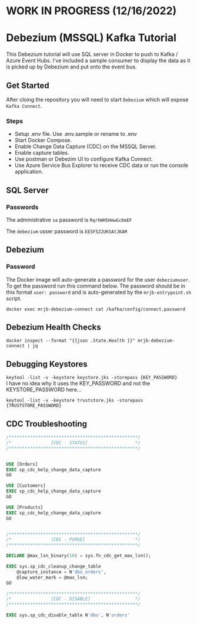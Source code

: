 # WORK IN PROGRESS (12/16/2022)

# Debezium (MSSQL) Kafka Tutorial
This Debezium tutorial will use SQL server in Docker to push to Kafka / Azure Event Hubs. I've included a sample consumer to display the data as it is picked up by Debezium and put onto the event bus.

## Get Started
After cloing the repository you will need to start `Debezium` which will expose `Kafka Connect`.

### Steps
* Setup .env file. Use .env.sample or rename to .env
* Start Docker Compose.
* Enable Change Data Capture (CDC) on the MSSQL Server.
* Enable capture tables.
* Use postman or Debezim UI to configure Kafka Connect.
* Use Azure Service Bus Explorer to receive CDC data or run the console application.

## SQL Server

### Passwords
The administrative `sa` password is `RqrhWH5HmwGc6mEF`   

The `debezium` usser password is `EE5F5Z2UKSAtJKAM`   

## Debezium

### Password
The Docker image will auto-generate a password for the user `debeziumuser`. To get the password run this command below. The password should be in this format `user: password` and is auto-generated by the `mrjb-entrypoint.sh` script.   

`docker exec mrjb-debezium-connect cat /kafka/config/connect.password`    

## Debezium Health Checks
`docker inspect --format "{{json .State.Health }}" mrjb-debezium-connect | jq`   

## Debugging Keystores

`keytool -list -v -keystore keystore.jks -storepass {KEY_PASSWORD}`   
I have no idea why it uses the KEY_PASSWORD and not the KEYSTORE_PASSWORD here...   

`keytool -list -v -keystore truststore.jks -storepass {TRUSTSTORE_PASSWORD}`   

## CDC Troubleshooting

```sql
/*************************************************/
/*               [CDC - STATUS]                  */
/*************************************************/


USE [Orders]
EXEC sp_cdc_help_change_data_capture
GO

USE [Customers]
EXEC sp_cdc_help_change_data_capture
GO

USE [Products]
EXEC sp_cdc_help_change_data_capture
GO


/*************************************************/
/*               [CDC - PURGE]                   */
/*************************************************/

DECLARE @max_lsn_binary(10) = sys.fn_cdc_get_max_lsn();

EXEC sys.sp_cdc_cleanup_change_table
    @capture_instance = N'dbo_orders',
    @low_water_mark = @max_lsn;
GO

/*************************************************/
/*               [CDC - DISABLE]                 */
/*************************************************/

EXEC sys.sp_cdc_disable_table N'dbo', N'orders'

```
